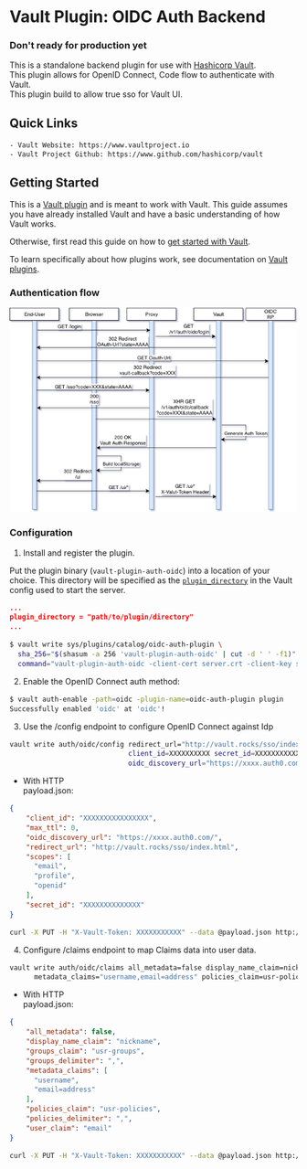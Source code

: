 # Vault Plugin: OIDC Auth Backend

### Don't ready for production yet
This is a standalone backend plugin for use with [Hashicorp Vault](https://www.github.com/hashicorp/vault).   
This plugin allows for OpenID Connect, Code flow to authenticate with Vault.    
This plugin build to allow true sso for Vault UI.

## Quick Links
    - Vault Website: https://www.vaultproject.io
    - Vault Project Github: https://www.github.com/hashicorp/vault

## Getting Started

This is a [Vault plugin](https://www.vaultproject.io/docs/internals/plugins.html)
and is meant to work with Vault. This guide assumes you have already installed Vault
and have a basic understanding of how Vault works.

Otherwise, first read this guide on how to [get started with Vault](https://www.vaultproject.io/intro/getting-started/install.html).

To learn specifically about how plugins work, see documentation on [Vault plugins](https://www.vaultproject.io/docs/internals/plugins.html).

### Authentication flow
![alt text](https://github.com/RcRonco/vault-plugin-auth-oidc/blob/master/docs/data/Vault-SSO-Flow.png)

### Configuration

1. Install and register the plugin.

Put the plugin binary (`vault-plugin-auth-oidc`) into a location of your choice. This directory
will be specified as the [`plugin_directory`](https://www.vaultproject.io/docs/configuration/index.html#plugin_directory)
in the Vault config used to start the server.

```json
...
plugin_directory = "path/to/plugin/directory"
...
```

```sh
$ vault write sys/plugins/catalog/oidc-auth-plugin \   
  sha_256="$(shasum -a 256 'vault-plugin-auth-oidc' | cut -d ' ' -f1)" \
  command="vault-plugin-auth-oidc -client-cert server.crt -client-key server.key"
```

2. Enable the OpenID Connect auth method:

```sh
$ vault auth-enable -path=oidc -plugin-name=oidc-auth-plugin plugin
Successfully enabled 'oidc' at 'oidc'!
```

3. Use the /config endpoint to configure OpenID Connect against Idp

```sh
vault write auth/oidc/config redirect_url="http://vault.rocks/sso/index.html" \  
                             client_id=XXXXXXXXXX secret_id=XXXXXXXXXXXXXX scopes="email,profile" \
                             oidc_discovery_url="https://xxxx.auth0.com/"
```

* With HTTP  
payload.json:
```json
{
    "client_id": "XXXXXXXXXXXXXXXX",
    "max_ttl": 0,
    "oidc_discovery_url": "https://xxxx.auth0.com/",
    "redirect_url": "http://vault.rocks/sso/index.html",
    "scopes": [
      "email",
      "profile",
      "openid"
    ],
    "secret_id": "XXXXXXXXXXXXXX"
}
```

```sh
curl -X PUT -H "X-Vault-Token: XXXXXXXXXXX" --data @payload.json http://vault.co/v1/auth/oidc/config
```

4. Configure /claims endpoint to map Claims data into user data.

```sh
vault write auth/oidc/claims all_metadata=false display_name_claim=nickname groups_claim=usr-groups \
      metadata_claims="username,email=address" policies_claim=usr-policies user_claim=email
```

* With HTTP  
payload.json:
```json
{
    "all_metadata": false,
    "display_name_claim": "nickname",
    "groups_claim": "usr-groups",
    "groups_delimiter": ",",
    "metadata_claims": [
      "username",
      "email=address"
    ],
    "policies_claim": "usr-policies",
    "policies_delimiter": ",",
    "user_claim": "email"
}
```

```sh
curl -X PUT -H "X-Vault-Token: XXXXXXXXXXX" --data @payload.json http://vault.co/v1/auth/oidc/claims
```
